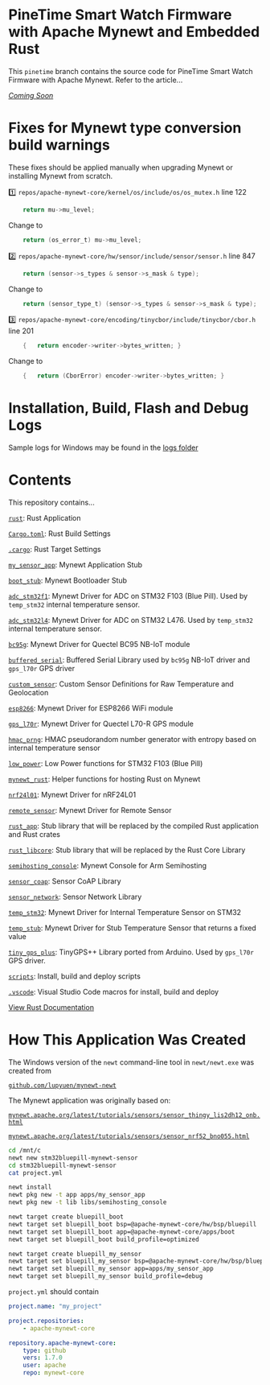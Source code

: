 <!--
#
# Licensed to the Apache Software Foundation (ASF) under one
# or more contributor license agreements.  See the NOTICE file
# distributed with this work for additional information
# regarding copyright ownership.  The ASF licenses this file
# to you under the Apache License, Version 2.0 (the
# "License"); you may not use this file except in compliance
# with the License.  You may obtain a copy of the License at
#
# http://www.apache.org/licenses/LICENSE-2.0
#
# Unless required by applicable law or agreed to in writing,
# software distributed under the License is distributed on an
# "AS IS" BASIS, WITHOUT WARRANTIES OR CONDITIONS OF ANY
#  KIND, either express or implied.  See the License for the
# specific language governing permissions and limitations
# under the License.
#
-->

# PineTime Smart Watch Firmware with Apache Mynewt and Embedded Rust

This `pinetime` branch contains the source code for PineTime Smart Watch Firmware with Apache Mynewt. Refer to the article...

[_Coming Soon_](???)

# Fixes for Mynewt type conversion build warnings

These fixes should be applied manually when upgrading Mynewt or installing Mynewt from scratch.

1️⃣ `repos/apache-mynewt-core/kernel/os/include/os/os_mutex.h` line 122 <br>
```C
    return mu->mu_level;
```
Change to
```C
    return (os_error_t) mu->mu_level;
```

2️⃣ `repos/apache-mynewt-core/hw/sensor/include/sensor/sensor.h` line 847 <br>
```C
    return (sensor->s_types & sensor->s_mask & type);
```
Change to
```C
    return (sensor_type_t) (sensor->s_types & sensor->s_mask & type);
```

3️⃣ `repos/apache-mynewt-core/encoding/tinycbor/include/tinycbor/cbor.h` line 201 <br>
```C
    {   return encoder->writer->bytes_written; }
```
Change to
```C
    {   return (CborError) encoder->writer->bytes_written; }
```

# Installation, Build, Flash and Debug Logs

Sample logs for Windows may be found in the [logs folder](logs)

# Contents

This repository contains...

[`rust`](rust): Rust Application

[`Cargo.toml`](Cargo.toml): Rust Build Settings

[`.cargo`](.cargo): Rust Target Settings

[`my_sensor_app`](apps/my_sensor_app): Mynewt Application Stub

[`boot_stub`](apps/boot_stub): Mynewt Bootloader Stub

[`adc_stm32f1`](libs/adc_stm32f1): Mynewt Driver for ADC on STM32 F103 (Blue Pill). Used by `temp_stm32` internal temperature sensor.

[`adc_stm32l4`](libs/adc_stm32l4): Mynewt Driver for ADC on STM32 L476. Used by `temp_stm32` internal temperature sensor.

[`bc95g`](libs/bc95g): Mynewt Driver for Quectel BC95 NB-IoT module

[`buffered_serial`](libs/buffered_serial): Buffered Serial Library used by `bc95g` NB-IoT driver and `gps_l70r` GPS driver

[`custom_sensor`](libs/custom_sensor): Custom Sensor Definitions for Raw Temperature and Geolocation

[`esp8266`](libs/esp8266): Mynewt Driver for ESP8266 WiFi module

[`gps_l70r`](libs/gps_l70r): Mynewt Driver for Quectel L70-R GPS module

[`hmac_prng`](libs/hmac_prng): HMAC pseudorandom number generator with entropy based on internal temperature sensor

[`low_power`](libs/low_power): Low Power functions for STM32 F103 (Blue Pill)

[`mynewt_rust`](libs/mynewt_rust): Helper functions for hosting Rust on Mynewt

[`nrf24l01`](libs/nrf24l01): Mynewt Driver for nRF24L01

[`remote_sensor`](libs/remote_sensor): Mynewt Driver for Remote Sensor

[`rust_app`](libs/rust_app): Stub library that will be replaced by the compiled Rust application and Rust crates

[`rust_libcore`](libs/rust_libcore): Stub library that will be replaced by the Rust Core Library

[`semihosting_console`](libs/semihosting_console): Mynewt Console for Arm Semihosting

[`sensor_coap`](libs/sensor_coap): Sensor CoAP Library

[`sensor_network`](libs/sensor_network): Sensor Network Library

[`temp_stm32`](libs/temp_stm32): Mynewt Driver for Internal Temperature Sensor on STM32

[`temp_stub`](libs/temp_stub): Mynewt Driver for Stub Temperature Sensor that returns a fixed value

[`tiny_gps_plus`](libs/tiny_gps_plus): TinyGPS++ Library ported from Arduino. Used by `gps_l70r` GPS driver.

[`scripts`](scripts): Install, build and deploy scripts

[`.vscode`](.vscode): Visual Studio Code macros for install, build and deploy

[View Rust Documentation](https://lupyuen.github.io/stm32bluepill-mynewt-sensor/rust/app/)

# How This Application Was Created

The Windows version of the `newt` command-line tool in `newt/newt.exe` was created from 

[`github.com/lupyuen/mynewt-newt`](https://github.com/lupyuen/mynewt-newt)

The Mynewt application was originally based on: 

[`mynewt.apache.org/latest/tutorials/sensors/sensor_thingy_lis2dh12_onb.html`](https://mynewt.apache.org/latest/tutorials/sensors/sensor_thingy_lis2dh12_onb.html)

[`mynewt.apache.org/latest/tutorials/sensors/sensor_nrf52_bno055.html`](https://mynewt.apache.org/latest/tutorials/sensors/sensor_nrf52_bno055.html)

```bash
cd /mnt/c
newt new stm32bluepill-mynewt-sensor
cd stm32bluepill-mynewt-sensor
cat project.yml

newt install
newt pkg new -t app apps/my_sensor_app
newt pkg new -t lib libs/semihosting_console

newt target create bluepill_boot
newt target set bluepill_boot bsp=@apache-mynewt-core/hw/bsp/bluepill
newt target set bluepill_boot app=@apache-mynewt-core/apps/boot
newt target set bluepill_boot build_profile=optimized

newt target create bluepill_my_sensor
newt target set bluepill_my_sensor bsp=@apache-mynewt-core/hw/bsp/bluepill
newt target set bluepill_my_sensor app=apps/my_sensor_app
newt target set bluepill_my_sensor build_profile=debug
```

`project.yml` should contain

```yaml
project.name: "my_project"

project.repositories:
    - apache-mynewt-core

repository.apache-mynewt-core:
    type: github
    vers: 1.7.0
    user: apache
    repo: mynewt-core
```
